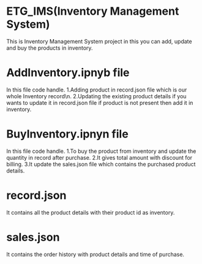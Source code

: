 # ETG_IMS(Inventory Management System)
This is Inventory Management System project in this you can add, update and buy the products in inventory. 

# AddInventory.ipnyb file
In this file code handle.
1.Adding product in record.json file which is our whole Inventory record\n.
2.Updating the existing product details if you wants to update it in record.json file if product is not present then add it in inventory.

# BuyInventory.ipnyn file
In this file code handle.
1.To buy the product from inventory and update the quantity in record after purchase.
2.It gives total amount with discount for billing. 
3.It update the sales.json file which contains the purchased product details.

# record.json
It contains all the product details with their product id as inventory.

# sales.json
It contains the order history with product details and time of purchase.
